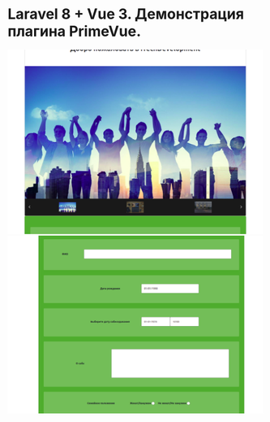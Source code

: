 <h1>
Laravel 8 + Vue 3.
Демонстрация плагина PrimeVue.
</h1>
<img src="img.png">
<img src="img_1.png">
